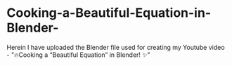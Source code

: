 # Cooking-a-Beautiful-Equation-in-Blender-
Herein I have uploaded the Blender file used for creating my Youtube video - "🔥Cooking a “Beautiful Equation” in Blender! ✨"

